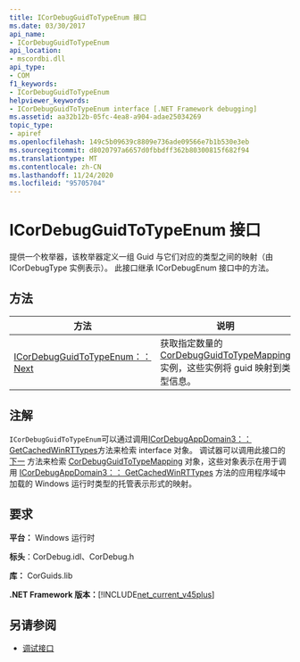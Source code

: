 ```yaml
---
title: ICorDebugGuidToTypeEnum 接口
ms.date: 03/30/2017
api_name:
- ICorDebugGuidToTypeEnum
api_location:
- mscordbi.dll
api_type:
- COM
f1_keywords:
- ICorDebugGuidToTypeEnum
helpviewer_keywords:
- ICorDebugGuidToTypeEnum interface [.NET Framework debugging]
ms.assetid: aa32b12b-05fc-4ea8-a904-adae25034269
topic_type:
- apiref
ms.openlocfilehash: 149c5b09639c8809e736ade09566e7b1b530e3eb
ms.sourcegitcommit: d8020797a6657d0fbbdff362b80300815f682f94
ms.translationtype: MT
ms.contentlocale: zh-CN
ms.lasthandoff: 11/24/2020
ms.locfileid: "95705704"
---
```

# <a name="icordebugguidtotypeenum-interface"></a>ICorDebugGuidToTypeEnum 接口

提供一个枚举器，该枚举器定义一组 Guid 与它们对应的类型之间的映射（由 ICorDebugType 实例表示）。 此接口继承 ICorDebugEnum 接口中的方法。  
  
## <a name="methods"></a>方法  
  
|方法|说明|  
|------------|-----------------|  
|[ICorDebugGuidToTypeEnum：： Next](icordebugguidtotypeenum-next-method.md)|获取指定数量的 [CorDebugGuidToTypeMapping](cordebugguidtotypemapping-structure.md) 实例，这些实例将 guid 映射到类型信息。|  
  
## <a name="remarks"></a>注解  

 `ICorDebugGuidToTypeEnum`可以通过调用[ICorDebugAppDomain3：： GetCachedWinRTTypes](icordebugappdomain3-getcachedwinrttypes-method.md)方法来检索 interface 对象。 调试器可以调用此接口的 [下一](icordebugguidtotypeenum-next-method.md) 方法来检索 [CorDebugGuidToTypeMapping](cordebugguidtotypemapping-structure.md) 对象，这些对象表示在用于调用 [ICorDebugAppDomain3：： GetCachedWinRTTypes](icordebugappdomain3-getcachedwinrttypes-method.md) 方法的应用程序域中加载的 Windows 运行时类型的托管表示形式的映射。  
  
## <a name="requirements"></a>要求  

 **平台：** Windows 运行时  
  
 **标头**：CorDebug.idl、CorDebug.h  
  
 **库：** CorGuids.lib  
  
 **.NET Framework 版本：**[!INCLUDE[net_current_v45plus](../../../../includes/net-current-v45plus-md.md)]  
  
## <a name="see-also"></a>另请参阅

- [调试接口](debugging-interfaces.md)
